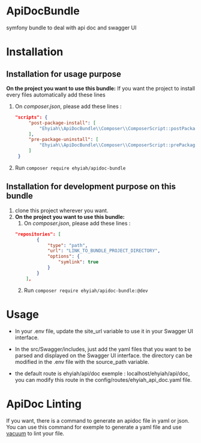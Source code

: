 # ApiDocBundle
symfony bundle to deal with api doc and swagger UI


# Installation
## Installation for usage purpose

**On the project you want to use this bundle:**
If you want the project to install every files automatically add these lines
1. On *composer.json*, please add these lines :
   ``` json
   "scripts": {
        "post-package-install": [
            "Ehyiah\\ApiDocBundle\\Composer\\ComposerScript::postPackageInstall"
        ],
        "pre-package-uninstall": [
            "Ehyiah\\ApiDocBundle\\Composer\\ComposerScript::prePackageUninstall"
        ]
    }
   ```

2. Run ``composer require ehyiah/apidoc-bundle``


## Installation for development purpose on this bundle
1. clone this project wherever you want.
2. **On the project you want to use this bundle:**
    1. On *composer.json*, please add these lines :
   ``` json
   "repositories": [
           {
               "type": "path",
               "url": "LINK_TO_BUNDLE_PROJECT_DIRECTORY",
               "options": {
                   "symlink": true
               }
           }
       ],
   ```
    2. Run ``composer require ehyiah/apidoc-bundle:@dev``

# Usage
- In your .env file, update the site_url variable to use it in your Swagger UI interface.

- In the src/Swagger/includes, just add the yaml files that you want to be parsed and displayed on the Swagger UI interface.
the directory can be modified in the .env file with the source_path variable.

- the default route is ehyiah/api/doc exemple : localhost/ehyiah/api/doc, you can modify this route in the config/routes/ehyiah_api_doc.yaml file.



# ApiDoc Linting
If you want, there is a command to generate an apidoc file in yaml or json.
You can use this command for exemple to generate a yaml file and use [vacuum](https://quobix.com/vacuum/api/getting-started) to lint your file.
